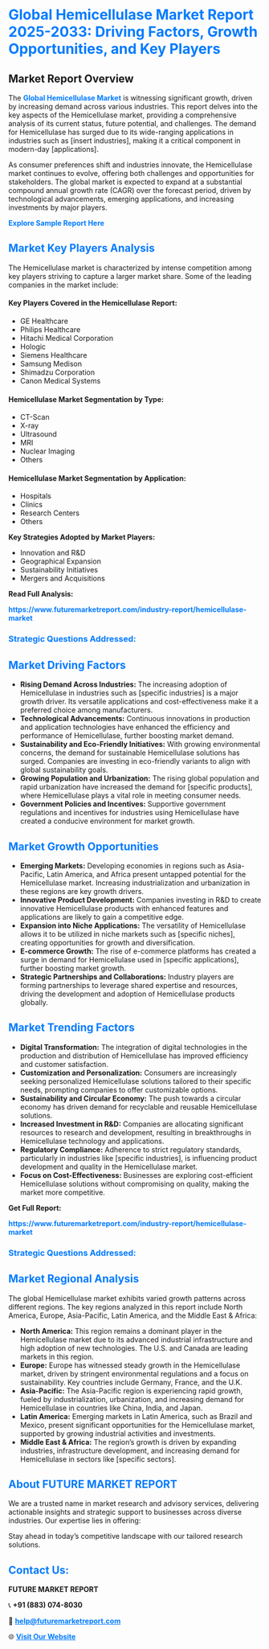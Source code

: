 <h1 style="color: #007BFF;">Global Hemicellulase Market Report 2025-2033: Driving Factors, Growth Opportunities, and Key Players</h1>

<section id="overview">
<h2>Market Report Overview</h2>
<p>The <a href="https://www.futuremarketreport.com/industry-report/hemicellulase-market" style="color: #007BFF; text-decoration: none;"><strong>Global Hemicellulase Market</strong></a> is witnessing significant growth, driven by increasing demand across various industries. This report delves into the key aspects of the Hemicellulase market, providing a comprehensive analysis of its current status, future potential, and challenges. The demand for Hemicellulase has surged due to its wide-ranging applications in industries such as [insert industries], making it a critical component in modern-day [applications].</p>
<p>As consumer preferences shift and industries innovate, the Hemicellulase market continues to evolve, offering both challenges and opportunities for stakeholders. The global market is expected to expand at a substantial compound annual growth rate (CAGR) over the forecast period, driven by technological advancements, emerging applications, and increasing investments by major players.</p>
</section>

<section id="overview">
<p><a href="https://www.futuremarketreport.com/request-sample/reportId=37637" style="color: #007BFF; text-decoration: none;"><strong>Explore Sample Report Here</strong></a></p>
</section>

<section id="key-players">
<h2 style="color: #007BFF;">Market Key Players Analysis</h2>
<p>The Hemicellulase market is characterized by intense competition among key players striving to capture a larger market share. Some of the leading companies in the market include:</p>
<h4>Key Players Covered in the Hemicellulase Report:</h4>
<ul><li>GE Healthcare</li><li>Philips Healthcare</li><li>Hitachi Medical Corporation</li><li>Hologic</li><li>Siemens Healthcare</li><li>Samsung Medison</li><li>Shimadzu Corporation</li><li>Canon Medical Systems</li></ul>
<h4>Hemicellulase Market Segmentation by Type:</h4>
<ul><li>CT-Scan</li><li>X-ray</li><li>Ultrasound</li><li>MRI</li><li>Nuclear Imaging</li><li>Others</li></ul>

<h4>Hemicellulase Market Segmentation by Application:</h4>
<ul><li>Hospitals</li><li>Clinics</li><li>Research Centers</li><li>Others</li></ul>
<p><strong>Key Strategies Adopted by Market Players:</strong></p>
<ul>
<li>Innovation and R&D</li>
<li>Geographical Expansion</li>
<li>Sustainability Initiatives</li>
<li>Mergers and Acquisitions</li>
</ul>
</section>

<section>
<p><strong>Read Full Analysis: </strong></p><a href="https://www.futuremarketreport.com/industry-report/hemicellulase-market" style="color: #007BFF; text-decoration: none;"><strong>https://www.futuremarketreport.com/industry-report/hemicellulase-market</strong></a>
<h3 style="color: #007BFF;">Strategic Questions Addressed:</h3>
</section>

<section id="driving-factors">
<h2 style="color: #007BFF;">Market Driving Factors</h2>
<ul>
<li><strong>Rising Demand Across Industries:</strong> The increasing adoption of Hemicellulase in industries such as [specific industries] is a major growth driver. Its versatile applications and cost-effectiveness make it a preferred choice among manufacturers.</li>
<li><strong>Technological Advancements:</strong> Continuous innovations in production and application technologies have enhanced the efficiency and performance of Hemicellulase, further boosting market demand.</li>
<li><strong>Sustainability and Eco-Friendly Initiatives:</strong> With growing environmental concerns, the demand for sustainable Hemicellulase solutions has surged. Companies are investing in eco-friendly variants to align with global sustainability goals.</li>
<li><strong>Growing Population and Urbanization:</strong> The rising global population and rapid urbanization have increased the demand for [specific products], where Hemicellulase plays a vital role in meeting consumer needs.</li>
<li><strong>Government Policies and Incentives:</strong> Supportive government regulations and incentives for industries using Hemicellulase have created a conducive environment for market growth.</li>
</ul>
</section>

<section id="growth-opportunities">
<h2 style="color: #007BFF;">Market Growth Opportunities</h2>
<ul>
<li><strong>Emerging Markets:</strong> Developing economies in regions such as Asia-Pacific, Latin America, and Africa present untapped potential for the Hemicellulase market. Increasing industrialization and urbanization in these regions are key growth drivers.</li>
<li><strong>Innovative Product Development:</strong> Companies investing in R&D to create innovative Hemicellulase products with enhanced features and applications are likely to gain a competitive edge.</li>
<li><strong>Expansion into Niche Applications:</strong> The versatility of Hemicellulase allows it to be utilized in niche markets such as [specific niches], creating opportunities for growth and diversification.</li>
<li><strong>E-commerce Growth:</strong> The rise of e-commerce platforms has created a surge in demand for Hemicellulase used in [specific applications], further boosting market growth.</li>
<li><strong>Strategic Partnerships and Collaborations:</strong> Industry players are forming partnerships to leverage shared expertise and resources, driving the development and adoption of Hemicellulase products globally.</li>
</ul>
</section>

<section id="trending-factors">
<h2 style="color: #007BFF;">Market Trending Factors</h2>
<ul>
<li><strong>Digital Transformation:</strong> The integration of digital technologies in the production and distribution of Hemicellulase has improved efficiency and customer satisfaction.</li>
<li><strong>Customization and Personalization:</strong> Consumers are increasingly seeking personalized Hemicellulase solutions tailored to their specific needs, prompting companies to offer customizable options.</li>
<li><strong>Sustainability and Circular Economy:</strong> The push towards a circular economy has driven demand for recyclable and reusable Hemicellulase solutions.</li>
<li><strong>Increased Investment in R&D:</strong> Companies are allocating significant resources to research and development, resulting in breakthroughs in Hemicellulase technology and applications.</li>
<li><strong>Regulatory Compliance:</strong> Adherence to strict regulatory standards, particularly in industries like [specific industries], is influencing product development and quality in the Hemicellulase market.</li>
<li><strong>Focus on Cost-Effectiveness:</strong> Businesses are exploring cost-efficient Hemicellulase solutions without compromising on quality, making the market more competitive.</li>
</ul>
</section>

<section>
<p><strong>Get Full Report: </strong></p><a href="https://www.futuremarketreport.com/industry-report/hemicellulase-market" style="color: #007BFF; text-decoration: none;"><strong>https://www.futuremarketreport.com/industry-report/hemicellulase-market</strong></a>
<h3 style="color: #007BFF;">Strategic Questions Addressed:</h3>
</section>


<section id="regional-analysis">
<h2 style="color: #007BFF;">Market Regional Analysis</h2>
<p>The global Hemicellulase market exhibits varied growth patterns across different regions. The key regions analyzed in this report include North America, Europe, Asia-Pacific, Latin America, and the Middle East & Africa:</p>
<ul>
<li><strong>North America:</strong> This region remains a dominant player in the Hemicellulase market due to its advanced industrial infrastructure and high adoption of new technologies. The U.S. and Canada are leading markets in this region.</li>
<li><strong>Europe:</strong> Europe has witnessed steady growth in the Hemicellulase market, driven by stringent environmental regulations and a focus on sustainability. Key countries include Germany, France, and the U.K.</li>
<li><strong>Asia-Pacific:</strong> The Asia-Pacific region is experiencing rapid growth, fueled by industrialization, urbanization, and increasing demand for Hemicellulase in countries like China, India, and Japan.</li>
<li><strong>Latin America:</strong> Emerging markets in Latin America, such as Brazil and Mexico, present significant opportunities for the Hemicellulase market, supported by growing industrial activities and investments.</li>
<li><strong>Middle East & Africa:</strong> The region’s growth is driven by expanding industries, infrastructure development, and increasing demand for Hemicellulase in sectors like [specific sectors].</li>
</ul>
</section>

<footer>
<h2 style="color: #007BFF;">About FUTURE MARKET REPORT</h2>
<p>We are a trusted name in market research and advisory services, delivering actionable insights and strategic support to businesses across diverse industries. Our expertise lies in offering:</p>

<p>Stay ahead in today’s competitive landscape with our tailored research solutions.</p>

<h2 style="color: #007BFF;">Contact Us:</h2>
<p><strong>FUTURE MARKET REPORT</strong></p>
<p>📞 <strong>+91 (883) 074-8030</strong></p>
<p>📧 <strong><a href="mailto:help@futuremarketreport.com" style="color: #007BFF;">help@futuremarketreport.com</a></strong></p>
<p>🌐 <strong><a href="https://www.futuremarketreport.com/" style="color: #007BFF;">Visit Our Website</a></strong></p>
</footer>